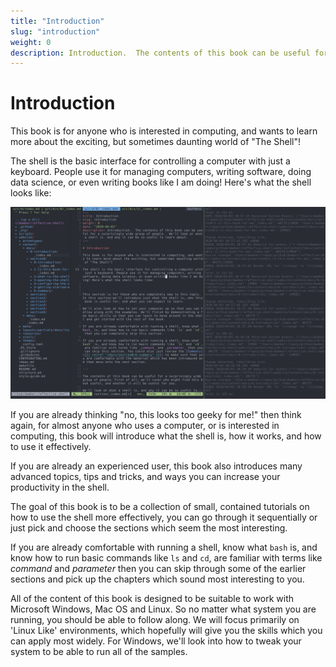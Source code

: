 ```yaml
---
title: "Introduction"
slug: "introduction"
weight: 0
description: Introduction.  The contents of this book can be useful for a surprisingly wide group of people.  We'll look at what a shell is, and why it can be so useful to learn about.
---
```


# Introduction

This book is for anyone who is interested in computing, and wants to learn more about the exciting, but sometimes daunting world of "The Shell"!

The shell is the basic interface for controlling a computer with just a keyboard. People use it for managing computers, writing software, doing data science, or even writing books like I am doing! Here's what the shell looks like:

<img alt="The Shell" width="600px" src="images/the-shell.png" />

If you are already thinking "no, this looks too geeky for me!" then think again, for almost anyone who uses a computer, or is interested in computing, this book will introduce what the shell is, how it works, and how to use it effectively.

If you are already an experienced user, this book also introduces many advanced topics, tips and tricks, and ways you can increase your productivity in the shell.

The goal of this book is to be a collection of small, contained tutorials on how to use the shell more effectively, you can go through it sequentially or just pick and choose the sections which seem the most interesting.

If you are already comfortable with running a shell, know what `bash` is, and know how to run basic commands like `ls` and `cd`, are familiar with terms like _command_ and _parameter_ then you can skip through some of the earlier sections and pick up the chapters which sound most interesting to you.

All of the content of this book is designed to be suitable to work with Microsoft Windows, Mac OS and Linux. So no matter what system you are running, you should be able to follow along. We will focus primarily on 'Linux Like' environments, which hopefully will give you the skills which you can apply most widely. For Windows, we'll look into how to tweak your system to be able to run all of the samples.

